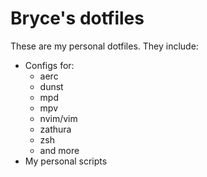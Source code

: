 # Bryce's dotfiles

These are my personal dotfiles.
They include:

- Configs for:
	- aerc
	- dunst
	- mpd
	- mpv
	- nvim/vim
	- zathura
	- zsh
	- and more
- My personal scripts
